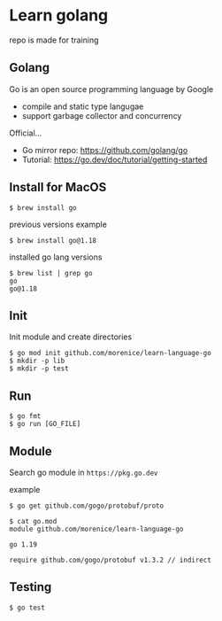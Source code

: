 # Learn golang
repo is made for training

## Golang
Go is an open source programming language by Google
* compile and static type langugae
* support garbage collector and concurrency

Official...
* Go mirror repo: https://github.com/golang/go
* Tutorial: https://go.dev/doc/tutorial/getting-started

## Install for MacOS
```
$ brew install go
```

previous versions example
```
$ brew install go@1.18
```

installed go lang versions
```
$ brew list | grep go
go
go@1.18
```

## Init
Init module and create directories
```
$ go mod init github.com/morenice/learn-language-go
$ mkdir -p lib
$ mkdir -p test
```

## Run
```
$ go fmt
$ go run [GO_FILE]
```

## Module
Search go module in ```https://pkg.go.dev```

example
```
$ go get github.com/gogo/protobuf/proto

$ cat go.mod
module github.com/morenice/learn-language-go

go 1.19

require github.com/gogo/protobuf v1.3.2 // indirect
```

## Testing
```
$ go test
```
